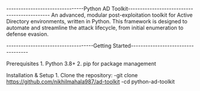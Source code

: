 --------------------------------Python AD Toolkit---------------------------------------------
    An advanced, modular post-exploitation toolkit for Active Directory environments, written in Python. This framework is designed to automate and streamline the attack lifecycle, from initial enumeration to defense evasion.

------------------------------------Getting Started-----------------------------------

Prerequisites
    1. Python 3.8+
    2. pip for package management

Installation & Setup
    1. Clone the repository:
        -git clone https://github.com/nikhilmahala987/ad-toolkit
        -cd python-ad-toolkit    
    